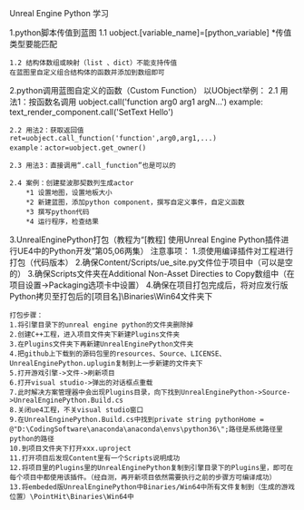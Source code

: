 Unreal Engine Python 学习

1.python脚本传值到蓝图
	1.1 uobject.[variable_name]=[python_variable]
	*传值类型要能匹配
	
	1.2 结构体数组或映射（list 、dict）不能支持传值
	在蓝图里自定义组合结构体的函数并添加到数组即可
	
	
2.python调用蓝图自定义的函数（Custom Function）
	以UObject举例：
	2.1 用法1：按函数名调用
	uobject.call('function arg0 arg1 argN...')
	example: text_render_component.call('SetText Hello')
	
	2.2 用法2：获取返回值
	ret=uobject.call_function('function',arg0,arg1,...)
	example：actor=uobject.get_owner()
	
	2.3 用法3：直接调用“.call_function”也是可以的
	
	2.4 案例：创建斐波那契数列生成actor
		*1 设置地图，设置地板大小
		*2 新建蓝图，添加python component，撰写自定义事件，自定义函数
		*3 撰写python代码
		*4 运行程序，检查结果

3.UnrealEnginePython打包（教程为“[教程] 使用Unreal Engine Python插件进行UE4中的Python开发”第05,06两集）
	注意事项：
	1.须使用编译插件对工程进行打包（代码版本）
	2.确保Content/Scripts/ue_site.py文件位于项目中（可以是空的）
	3.确保Scripts文件夹在Additional Non-Asset Directies to Copy数组中（在项目设置->Packaging选项卡中设置）
	4.确保在项目打包完成后，将对应发行版Python拷贝至打包后的[项目名]\Binaries\Win64文件夹下
	
	打包步骤：
	1.将引擎目录下的unreal engine python的文件夹删除掉
	2.创建C++工程，进入项目文件夹下新建Plugins文件夹
	3.在Plugins文件夹下再新建UnrealEnginePython文件夹
	4.把github上下载到的源码包里的resources、Source、LICENSE、UnrealEnginePython.uplugin复制到上一步新建的文件夹下
	5.打开游戏引擎->文件->刷新项目
	6.打开visual studio->弹出的对话框点重载
	7.此时解决方案管理器中会出现Plugins目录，向下找到UnrealEnginePython->Source->UnrealEnginePython.Build.cs
	8.关闭ue4工程，不关visual studio窗口
	9.在UnrealEnginePython.Build.cs中找到private string pythonHome = @"D:\CodingSoftware\anaconda\anaconda\envs\python36\";路径是系统路径里python的路径
	10.到项目文件夹下打开xxx.uproject
	11.打开项目后发现Content里有一个Scripts说明成功
	12.将项目里的Plugins里的UnrealEnginePython复制到引擎目录下的Plugins里，即可在每个项目中都使用该插件。（经自测，再开新项目依然需要执行之前的步骤方可编译成功）
	13.将embeded版UnrealEnginePython中Binaries/Win64中所有文件复制到（生成的游戏位置）\PointHit\Binaries\Win64中
	
	